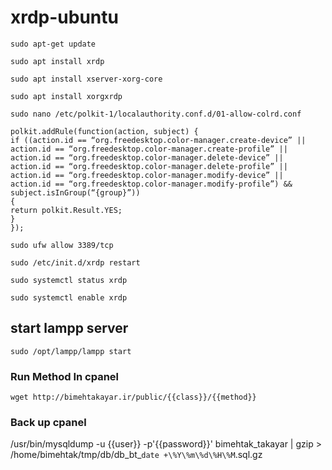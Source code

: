 # xrdp-ubuntu

```
sudo apt-get update
```

```
sudo apt install xrdp
```

```
sudo apt install xserver-xorg-core
```

```
sudo apt install xorgxrdp
```

```
sudo nano /etc/polkit-1/localauthority.conf.d/01-allow-colrd.conf
```

```
polkit.addRule(function(action, subject) {
if ((action.id == “org.freedesktop.color-manager.create-device” || action.id == “org.freedesktop.color-manager.create-profile” || action.id == “org.freedesktop.color-manager.delete-device” || action.id == “org.freedesktop.color-manager.delete-profile” || action.id == “org.freedesktop.color-manager.modify-device” || action.id == “org.freedesktop.color-manager.modify-profile”) && subject.isInGroup(“{group}”))
{
return polkit.Result.YES;
}
});
```

```
sudo ufw allow 3389/tcp
```

```
sudo /etc/init.d/xrdp restart
```

```
sudo systemctl status xrdp
```

```
sudo systemctl enable xrdp
```

## start lampp server

```
sudo /opt/lampp/lampp start
```
### Run Method In cpanel
```
wget http://bimehtakayar.ir/public/{{class}}/{{method}}
```
### Back up cpanel
/usr/bin/mysqldump -u {{user}} -p'{{password}}' bimehtak_takayar | gzip > /home/bimehtak/tmp/db/db_bt_`date +\%Y\%m\%d\%H\%M`.sql.gz
